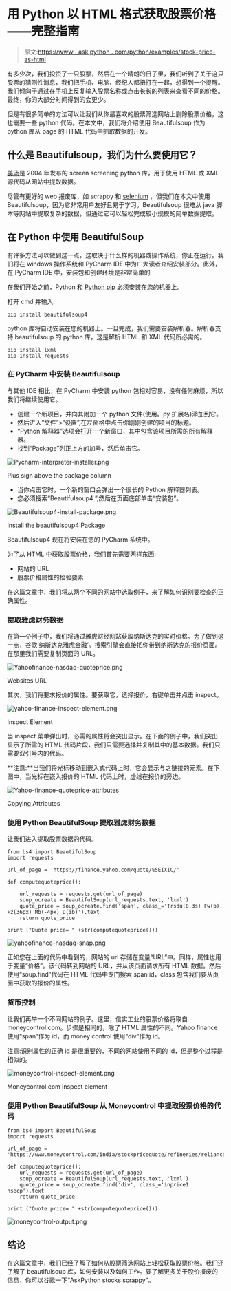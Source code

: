# 用 Python 以 HTML 格式获取股票价格——完整指南

> 原文:[https://www . ask python . com/python/examples/stock-price-as-html](https://www.askpython.com/python/examples/stock-price-as-html)

有多少次，我们投资了一只股票，然后在一个晴朗的日子里，我们听到了关于这只股票的猜测性消息，我们把手机、电脑、经纪人都扭打在一起，想得到一个提醒。我们倾向于通过在手机上反复输入股票名称或点击长长的列表来查看不同的价格。最终，你的大部分时间得到的会更少。

但是有很多简单的方法可以让我们从你最喜欢的股票筛选网站上删除股票价格，这也需要一些 python 代码。在本文中，我们将介绍使用 Beautifulsoup 作为 python 库从 page 的 HTML 代码中抓取数据的开发。

## 什么是 Beautifulsoup，我们为什么要使用它？

[美汤](https://www.askpython.com/python/beautiful-soup-web-scraping)是 2004 年发布的 screen screening python 库，用于使用 HTML 或 XML 源代码从网站中提取数据。

尽管有更好的 web 报废库，如 scrappy 和 [selenium](https://www.askpython.com/python/examples/python-automate-facebook-login) ，但我们在本文中使用 Beautifulsoup，因为它非常用户友好且易于学习。Beautifulsoup 很难从 java 脚本等网站中提取复杂的数据，但通过它可以轻松完成较小规模的简单数据提取。

## 在 Python 中使用 BeautifulSoup

有许多方法可以做到这一点，这取决于什么样的机器或操作系统，你正在运行。我们将在 windows 操作系统和 PyCharm IDE 中为广大读者介绍安装部分。此外，在 PyCharm IDE 中，安装包和创建环境是非常简单的

在我们开始之前，Python 和 [Python pip](https://www.askpython.com/python-modules/python-pip) 必须安装在您的机器上。

打开 cmd 并输入:

```
pip install beautifulsoup4 

```

python 库将自动安装在您的机器上。一旦完成，我们需要安装解析器。解析器支持 beautifulsoup 的 python 库，这是解析 HTML 和 XML 代码所必需的。

```
pip install lxml
pip install requests

```

### 在 PyCharm 中安装 Beautifulsoup

与其他 IDE 相比，在 PyCharm 中安装 python 包相对容易，没有任何麻烦，所以我们将继续使用它。

*   创建一个新项目，并向其附加一个 python 文件(使用。py 扩展名)添加到它。
*   然后进入“文件”>“设置”,在左窗格中点击你刚刚创建的项目的标题。
*   “Python 解释器”选项会打开一个新窗口，其中包含该项目所需的所有解释器。
*   找到“Package”列正上方的加号，然后单击它。

![Pycharm-interpreter-installer.png](../Images/fce83c3bde3759e67a7dc9be2f74f62f.png)

Plus sign above the package column

*   当你点击它时，一个新的窗口会弹出一个很长的 Python 解释器列表。
*   您必须搜索“Beautifulsoup4 ”,然后在页面底部单击“安装包”。

![Beautifulsoup4-install-package.png](../Images/0025194b9c1141b272d69711280fd580.png)

Install the beautifulsoup4 Package

Beautifulsoup4 现在将安装在您的 PyCharm 系统中。

为了从 HTML 中获取股票价格，我们首先需要两样东西:

*   网站的 URL
*   股票价格属性的检验要素

在这篇文章中，我们将从两个不同的网站中选取例子，来了解如何识别要检查的正确属性。

### 提取雅虎财务数据

在第一个例子中，我们将通过雅虎财经网站获取纳斯达克的实时价格。为了做到这一点，谷歌‘纳斯达克雅虎金融’。搜索引擎会直接把你带到纳斯达克的报价页面。在那里我们需要复制页面的 URL。

![Yahoofinance-nasdaq-quoteprice.png](../Images/33ed63b1feef2066aec85b8d6f31d62f.png)

Websites URL

其次，我们将要求报价的属性。要获取它，选择报价，右键单击并点击 inspect。

![yahoo-finance-inspect-element.png](../Images/ae9a9455b1a2b74bdbb6c6b6f55df9d2.png)

Inspect Element

当 inspect 菜单弹出时，必需的属性将会突出显示。在下面的例子中，我们突出显示了所需的 HTML 代码片段，我们只需要选择并复制其中的基本数据。我们只需要双引号内的代码。

**注意:**当我们将光标移动到嵌入式代码上时，它会显示与之链接的元素。在下图中，当光标在嵌入报价的 HTML 代码上时，虚线在报价的旁边。

![Yahoo-finance-quoteprice-attributes](../Images/1b5473e9c0ad8dbfc5d1296e165e44d4.png)

Copying Attributes

### 使用 Python BeautifulSoup 提取雅虎财务数据

让我们进入提取股票数据的代码。

```
from bs4 import BeautifulSoup
import requests

url_of_page = 'https://finance.yahoo.com/quote/%5EIXIC/'

def computequoteprice():

    url_requests = requests.get(url_of_page)
    soup_ocreate = BeautifulSoup(url_requests.text, 'lxml')
    quote_price = soup_ocreate.find('span', class_='Trsdu(0.3s) Fw(b) Fz(36px) Mb(-4px) D(ib)').text
    return quote_price

print ("Quote price= " +str(computequoteprice()))

```

![yahoofinance-nasdaq-snap.png](../Images/3270d1194e4c3ba4e0f57518bdf2fb27.png)

正如您在上面的代码中看到的，网站的 url 存储在变量“URL”中。同样，属性也用于变量“价格”。该代码转到网站的 URL，并从该页面请求所有 HTML 数据。然后使用“soup.find”代码在 HTML 代码中专门搜索 span id，class 包含我们要从页面中获取的报价的属性。

### 货币控制

让我们再举一个不同网站的例子。这里，信实工业的股票价格将取自 moneycontrol.com。步骤是相同的，除了 HTML 属性的不同。Yahoo finance 使用“span”作为 id，而 money control 使用“div”作为 id。

注意:识别属性的正确 id 是很重要的，不同的网站使用不同的 id，但是整个过程是相似的。

![moneycontrol-inspect-element.png](../Images/b82191b8711346451b3bf04b84a60da0.png)

Moneycontrol.com inspect element

### 使用 Python BeautifulSoup 从 Moneycontrol 中提取股票价格的代码

```
from bs4 import BeautifulSoup
import requests

url_of_page = 'https://www.moneycontrol.com/india/stockpricequote/refineries/relianceindustries/RI'

def computequoteprice():
    url_requests = requests.get(url_of_page)
    soup_ocreate = BeautifulSoup(url_requests.text, 'lxml')
    quote_price = soup_ocreate.find('div', class_='inprice1 nsecp').text
    return quote_price

print ("Quote price= " +str(computequoteprice()))

```

![moneycontrol-output.png](../Images/fd9281df27adc7cbecd6b380d704883e.png)

## 结论

在这篇文章中，我们已经了解了如何从股票筛选网站上轻松获取股票价格。我们还了解了 beautifulsoup 库，如何安装以及如何工作。要了解更多关于股价报废的信息，你可以谷歌一下“AskPython stocks scrappy”。